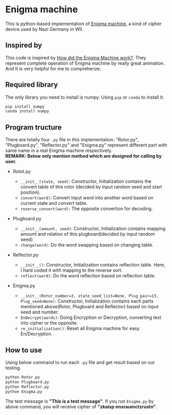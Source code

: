 # Enigma machine
This is python-based implementation of [Enigma machine](https://en.wikipedia.org/wiki/Enigma_machine), a kind of cipher device used by Nazi Germany in WII.

## Inspired by
This code is inspired by [How did the Enigma Machine work?](https://www.youtube.com/watch?v=ybkkiGtJmkM&t=467s). They represent complete operation of Enigma machine by really great animation. And It is very helpful for me to comprehenze.

## Required library
The only library you need to install is numpy. Using ```pip``` or ```conda``` to install it.
```sh
pip install numpy
conda install numpy
```

## Program tructure
There are totally four ```.py``` file in this implementation. "Rotor.py", "Plugboard.py", "Reflector.py" and "Enigma.py" represent different part with same name in a real Enigma machine respectively.<br>
__REMARK: Below only mention method which are designed for calling by user.__

* Rotot.py
    * ```__init__(state, seed)```: Constructor, Initialization contains the convert table of this rotor (decided by input random seed and start position).
    * ```convert(word)```: Convert input word into another word based on current state and convert table.
    * ```reverse_convert(word)```: The opposite convertion for decoding.

* Plugboard.py
    * ```__init__(amount, seed)```: Constructor, Initialization contains mapping amount and relation of this plugboard(decided by input random seed)
    * ```change(word)```: Do the word swapping based on changing table.

* Reflector.py
    * ```__init__()```: Constructor, Initialization contains reflection table. Here, I hard coded it with mapping to the reverse sort.
    * ```reflect(word)```: Do the word reflection based on reflection table.

* Enigma.py
    * ```__init__(Rotor_number=3, state_seed_list=None, Plug_pair=13, Plug_seed=None)```: Constructor, Initialization contains each parts mentioned above(Rotor, Plugboard and Reflector) based on input seed and number.
    * ```EnDecrypt(words)```: Doing Encryption or Decryption, converting text into cipher or the opposite.
    * ```re_initialization()```: Reset all Enigma machine for easy En/Decryption.

## How to use
Using below command to run each ```.py``` file and get result based on our testing. 
```sh
python Rotor.py
pyhton Plugboard.py
python Reflector.py
python Enigma.py
```
The test message is __"This is a test message"__. If you run ```Enigma.py``` by above command, you will receive cipher of __"zkaisp nnxraumctzrustn"__.
